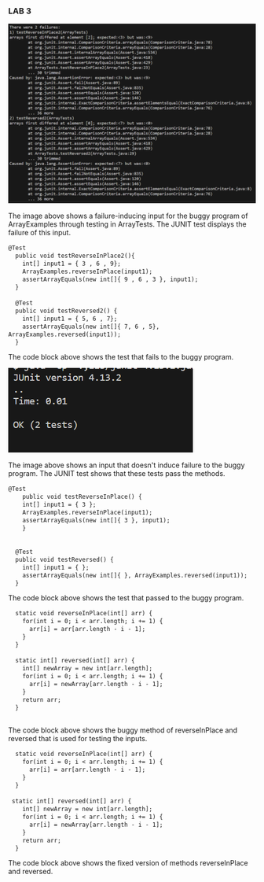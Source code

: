 ### LAB 3 

![Image](Lab3Failure.png) 

The image above shows a failure-inducing input for the buggy program of ArrayExamples through testing in ArrayTests. The JUNIT test displays the failure of this input.

~~~
@Test
  public void testReverseInPlace2(){
    int[] input1 = { 3 , 6 , 9};
    ArrayExamples.reverseInPlace(input1);
    assertArrayEquals(new int[]{ 9 , 6 , 3 }, input1);
  }

  @Test
  public void testReversed2() {
    int[] input1 = { 5, 6 , 7};
    assertArrayEquals(new int[]{ 7, 6 , 5}, ArrayExamples.reversed(input1));
  }
~~~

The code block above shows the test that fails to the buggy program.

![Image](Lab3Pass.png) 

The image above shows an input that doesn't induce failure to the buggy program. The JUNIT test shows that these tests pass the methods.

~~~
@Test 
	public void testReverseInPlace() {
    int[] input1 = { 3 };
    ArrayExamples.reverseInPlace(input1);
    assertArrayEquals(new int[]{ 3 }, input1);
	}


  @Test
  public void testReversed() {
    int[] input1 = { };
    assertArrayEquals(new int[]{ }, ArrayExamples.reversed(input1));
  }
~~~
The code block above shows the test that passed to the buggy program. 

~~~
  static void reverseInPlace(int[] arr) {
    for(int i = 0; i < arr.length; i += 1) {
      arr[i] = arr[arr.length - i - 1];
    }
  }

  static int[] reversed(int[] arr) {
    int[] newArray = new int[arr.length];
    for(int i = 0; i < arr.length; i += 1) {
      arr[i] = newArray[arr.length - i - 1];
    }
    return arr;
  }
  
~~~

The code block above shows the buggy method of reverseInPlace and reversed that is used for testing the inputs.

~~~
  static void reverseInPlace(int[] arr) {
    for(int i = 0; i < arr.length; i += 1) {
      arr[i] = arr[arr.length - i - 1];
    }
  }

 static int[] reversed(int[] arr) {
    int[] newArray = new int[arr.length];
    for(int i = 0; i < arr.length; i += 1) {
      arr[i] = newArray[arr.length - i - 1];
    }
    return arr;
  }
~~~

The code block above shows the fixed version of methods reverseInPlace and reversed.
